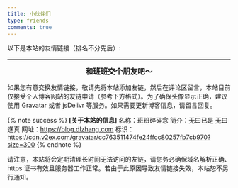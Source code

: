```yaml
---
title: 小伙伴们
type: friends
comments: true
---
```


<style>.links-content{margin:1rem 1.5rem 0}.link-navigation::after{content:" ";display:block;clear:both}.card{width:130px;font-size:1rem;padding:0;border-radius:4px;transition-duration:.15s;margin-bottom:1rem;display:block;float:left;box-shadow:0 2px 6px 0 rgba(0,0,0,.12);background:#f5f5f5}.card{margin-left:16px}@media(max-width:567px){.card{margin-left:16px;width:calc((100% - 16px)/2)}.card:nth-child(2n+1){margin-left:0}.card:not(:nth-child(2n+1)){margin-left:16px}}@media(min-width:567px){.card{margin-left:16px;width:calc((100% - 32px)/3)}.card:nth-child(3n+1){margin-left:0}.card:not(:nth-child(3n+1)){margin-left:16px}}@media(min-width:768px){.card{margin-left:16px;width:calc((100% - 48px)/4)}.card:nth-child(4n+1){margin-left:0}.card:not(:nth-child(4n+1)){margin-left:16px}}@media(min-width:1200px){.card{margin-left:16px;width:calc((100% - 64px)/5)}.card:nth-child(5n+1){margin-left:0}.card:not(:nth-child(5n+1)){margin-left:16px}}.card:hover{transform:scale(1.1);box-shadow:0 2px 6px 0 rgba(0,0,0,.12),0 0 6px 0 rgba(0,0,0,.04)}.card .thumb{width:100%;height:0;padding-bottom:100%;background-size:100% 100%!important}.posts-expand .post-body img{margin:0;padding:0;border:0}.card .card-header{display:block;text-align:center;padding:1rem .25rem;font-weight:500;color:#333;white-space:normal}.card .card-header a{font-style:normal;color:#2bbc8a;font-weight:700;text-decoration:none;border:0}.card .card-header a:hover{color:#d480aa;text-decoration:none;border:0} @media (prefers-color-scheme: dark) {.card{background:#34495e;} .card .thumb {opacity: 0.75;}}

.note:not(.no-icon)::before {display:none;} .post-body .note:not(.no-icon){padding-left:1em;}
</style>

以下是本站的友情链接（排名不分先后）:

<div><div class="links-content"><div class="link-navigation" id="links1"></div></div></div>

---

<div style="text-align:center;font-weight:bold;font-size:1.2em;">
和班班交个朋友吧～
</div>

如果您有意交换友情链接，敬请先将本站添加友链，然后在评论区留言，本站目前仅接受个人博客网站的友链申请（参考下方格式）。为了确保头像显示正确，建议使用 Gravatar 或者 jsDelivr 等服务。如果需要更新博客信息，请留言回复。

{% note success %}
**[关于本站的信息]**
名称：班班碎碎念
简介：无曰已是 无曰遂真
网址：https://blog.dlzhang.com
标识：https://cdn.v2ex.com/gravatar/cc763511474fe24ffcc80257fb7cb970?size=300
{% endnote %}

请注意，本站将会定期清理长时间无法访问的友链，请您务必确保域名解析正确、https 证书有效且服务器工作正常。若由于此原因导致友情链接失效，本站恕不另行通知。
